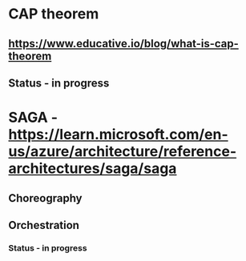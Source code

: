 
# CAP theorem
## https://www.educative.io/blog/what-is-cap-theorem
## Status - in progress

# SAGA - https://learn.microsoft.com/en-us/azure/architecture/reference-architectures/saga/saga
## Choreography
## Orchestration

### Status - in progress
